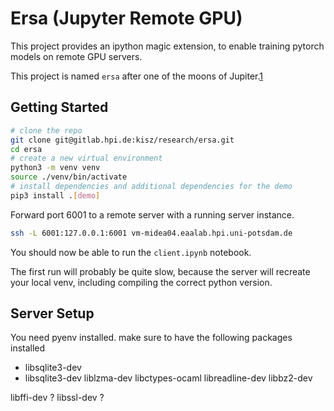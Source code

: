# Ersa (Jupyter Remote GPU)

This project provides an ipython magic extension, to enable training pytorch models on remote GPU servers.

This project is named `ersa` after one of the moons of Jupiter.[1]

[1]: https://en.wikipedia.org/wiki/Ersa_(moon)


## Getting Started

~~~bash
# clone the repo
git clone git@gitlab.hpi.de:kisz/research/ersa.git
cd ersa
# create a new virtual environment
python3 -m venv venv
source ./venv/bin/activate
# install dependencies and additional dependencies for the demo
pip3 install .[demo]
~~~

Forward port 6001 to a remote server with a running server instance.

~~~bash
ssh -L 6001:127.0.0.1:6001 vm-midea04.eaalab.hpi.uni-potsdam.de
~~~

You should now be able to run the `client.ipynb` notebook.

The first run will probably be quite slow, because the server will recreate your local venv, including compiling the correct python version.

## Server Setup

You need pyenv installed.
make sure to have the following packages installed

- libsqlite3-dev
- libsqlite3-dev liblzma-dev libctypes-ocaml libreadline-dev libbz2-dev 

libffi-dev  ?
libssl-dev ?